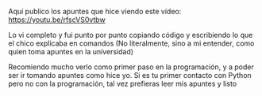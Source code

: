 Aquí publico los apuntes que hice viendo este vídeo: https://youtu.be/rfscVS0vtbw

Lo vi completo y fui punto por punto copiando código y escribiendo lo que el chico explicaba en comandos (No literalmente, sino a mi entender, como quien toma apuntes en la universidad)

Recomiendo mucho verlo como primer paso en la programación, y a poder ser ir tomando apuntes como hice yo. 
Si es tu primer contacto con Python pero no con la programación, tal vez prefieras leer mis apuntes y listo
